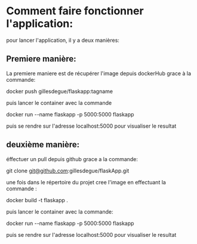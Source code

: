 # Comment faire fonctionner l'application:

pour lancer l'application, il y a deux manières:


## Premiere manière:

La premiere maniere est de récupérer l'image depuis dockerHub grace à la commande:

docker push gillesdegue/flaskapp:tagname

puis lancer le container avec la commande 

docker run --name flaskapp -p 5000:5000 flaskapp

puis se rendre sur l'adresse localhost:5000 pour visualiser le resultat


## deuxième manière:

éffectuer un pull depuis github grace a la commande:

git clone git@github.com:gillesdegue/flaskApp.git

une fois dans le répertoire du projet cree l'image en effectuant la commande :

docker build -t flaskapp .

puis lancer le container avec la commande:

docker run --name flaskapp -p 5000:5000 flaskapp

puis se rendre sur l'adresse localhost:5000 pour visualiser le resultat
